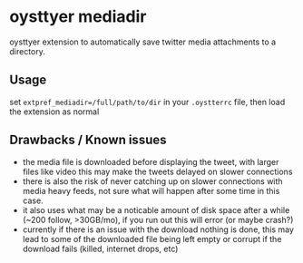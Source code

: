 # oysttyer mediadir

oysttyer extension to automatically save twitter media attachments to a directory.

## Usage
set ```extpref_mediadir=/full/path/to/dir``` in your ```.oystterrc``` file, then load the
extension as normal

## Drawbacks / Known issues
* the media file is downloaded before displaying the tweet, with larger files like video this may
make the tweets delayed on slower connections
* there is also the risk of never catching up on slower connections with media heavy feeds, not
sure what will happen after some time in this case.
* it also uses what may be a noticable amount of disk space after a while 
(~200 follow, >30GB/mo), if you run out this will error (or maybe crash?)
* currently if there is an issue with the download nothing is done, this may lead to some of the
downloaded file being left empty or corrupt if the download fails (killed, internet drops, etc)
